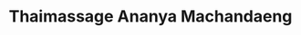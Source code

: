 ---
title: "Thaimassage Ananya Machandaeng"
url: /remagen/thaimassage-ananya-machandaeng/
shop: Massage
---